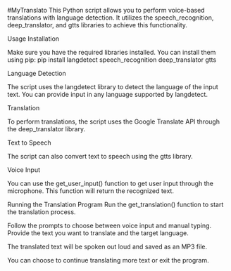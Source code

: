 #MyTranslato
This Python script allows you to perform voice-based translations with language detection. It utilizes the speech_recognition, deep_translator, and gtts libraries to achieve this functionality.

Usage
Installation

Make sure you have the required libraries installed. You can install them using pip:
pip install langdetect speech_recognition deep_translator gtts

Language Detection

The script uses the langdetect library to detect the language of the input text. You can provide input in any language supported by langdetect.

Translation

To perform translations, the script uses the Google Translate API through the deep_translator library.

Text to Speech

The script can also convert text to speech using the gtts library.

Voice Input

You can use the get_user_input() function to get user input through the microphone. This function will return the recognized text.

Running the Translation Program
Run the get_translation() function to start the translation process.

Follow the prompts to choose between voice input and manual typing. Provide the text you want to translate and the target language.

The translated text will be spoken out loud and saved as an MP3 file.

You can choose to continue translating more text or exit the program.


